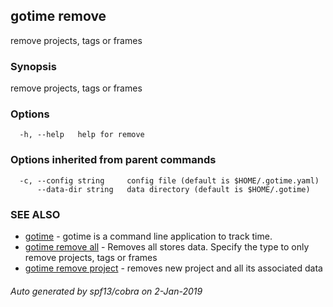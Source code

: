 ## gotime remove

remove projects, tags or frames

### Synopsis

remove projects, tags or frames

### Options

```
  -h, --help   help for remove
```

### Options inherited from parent commands

```
  -c, --config string     config file (default is $HOME/.gotime.yaml)
      --data-dir string   data directory (default is $HOME/.gotime)
```

### SEE ALSO

* [gotime](gotime.md)	 - gotime is a command line application to track time.
* [gotime remove all](gotime_remove_all.md)	 - Removes all stores data. Specify the type to only remove projects, tags or frames
* [gotime remove project](gotime_remove_project.md)	 - removes new project and all its associated data

###### Auto generated by spf13/cobra on 2-Jan-2019
